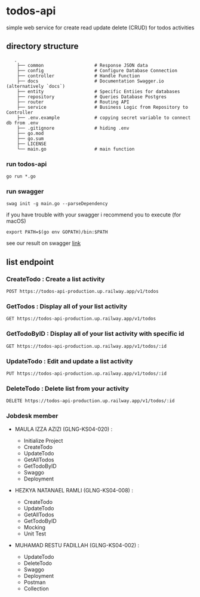 # todos-api
simple web service for create read update delete (CRUD) for todos activities

## directory structure 
```
   .
    ├── common                   # Response JSON data
    ├── config                   # Configure Database Connection 
    ├── controller               # Handle Function 
    ├── docs                     # Documentation Swagger.io (alternatively `docs`)
    ├── entity                   # Specific Entiies for databases
    ├── repository               # Queries Database Postgres
    ├── router                   # Routing API
    ├── service                  # Business Logic from Repository to Controller
    ├── .env.example             # copying secret variable to connect db from .env
    ├── .gitignore               # hiding .env
    ├── go.mod                 
    ├── go.sum                   
    ├── LICENSE
    └── main.go                  # main function
```
### run todos-api 
```
go run *.go
```

### run swagger 
```
swag init -g main.go --parseDependency
```

if you have trouble with your swagger i recommend you to execute (for macOS)
```
export PATH=$(go env GOPATH)/bin:$PATH
```
see our result on swagger [link](https://editor.swagger.io)

## list endpoint

### CreateTodo : Create a list activity 
```
POST https://todos-api-production.up.railway.app/v1/todos
```

### GetTodos : Display all of your list activity 
```
GET https://todos-api-production.up.railway.app/v1/todos
```

### GetTodoByID : Display all of your list activity with specific id  
```
GET https://todos-api-production.up.railway.app/v1/todos/:id
```

### UpdateTodo : Edit and update a list activity
```
PUT https://todos-api-production.up.railway.app/v1/todos/:id
```

### DeleteTodo : Delete list from your activity 
```
DELETE https://todos-api-production.up.railway.app/v1/todos/:id
```

### Jobdesk member

- MAULA IZZA AZIZI (GLNG-KS04-020) : 
   -  Initialize Project 
   -  CreateTodo
   -  UpdateTodo
   -  GetAllTodos
   -  GetTodoByID
   -  Swaggo
   -  Deployment

- HEZKYA NATANAEL RAMLI (GLNG-KS04-008) : 
   -  CreateTodo
   -  UpdateTodo
   -  GetAllTodos
   -  GetTodoByID
   -  Mocking
   -  Unit Test

- MUHAMAD RESTU FADILLAH (GLNG-KS04-002) : 
   -  UpdateTodo
   -  DeleteTodo
   -  Swaggo
   -  Deployment
   -  Postman 
   -  Collection

